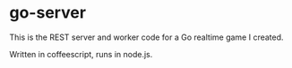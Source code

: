 go-server
=========

This is the REST server and worker code for a Go realtime game I created.

Written in coffeescript, runs in node.js. 
